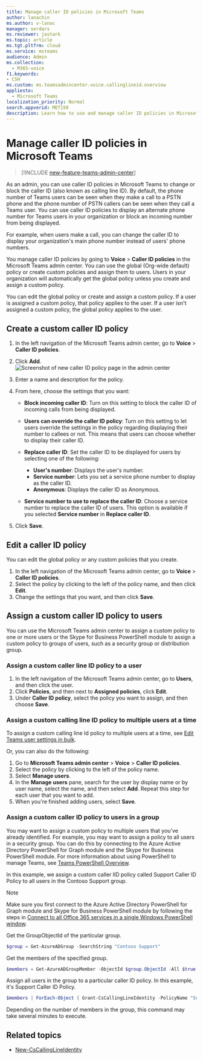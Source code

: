 ```yaml
---
title: Manage caller ID policies in Microsoft Teams
author: lanachin
ms.author: v-lanac
manager: serdars
ms.reviewer: jastark
ms.topic: article
ms.tgt.pltfrm: cloud
ms.service: msteams
audience: Admin
ms.collection: 
  - M365-voice
f1.keywords:
- CSH
ms.custom: ms.teamsadmincenter.voice.callinglineid.overview
appliesto: 
  - Microsoft Teams
localization_priority: Normal
search.appverid: MET150
description: Learn how to use and manage caller ID policies in Microsoft Teams to change or block the caller ID of Teams users in your organization.
---
```


# Manage caller ID policies in Microsoft Teams

>[!INCLUDE [new-feature-teams-admin-center](includes/new-feature-teams-admin-center.md)]

As an admin, you can use caller ID policies in Microsoft Teams to change or block the caller ID (also known as calling line ID). By default, the phone number of Teams users can be seen when they make a call to a PSTN phone and the phone number of PSTN callers can be seen when they call a Teams user. You can use caller ID policies to display an alternate phone number for Teams users in your organization or block an incoming number from being displayed.

For example, when users make a call, you can change the caller ID to display your organization's main phone number instead of users' phone numbers.

You manage caller ID policies by going to **Voice** > **Caller ID policies** in the Microsoft Teams admin center. You can use the global (Org-wide default) policy or create custom policies and assign them to users. Users in your organization will automatically get the global policy unless you create and assign a custom policy.

You can edit the global policy or create and assign a custom policy. If a user is assigned a custom policy, that policy applies to the user. If a user isn't assigned a custom policy, the global policy applies to the user.

## Create a custom caller ID policy

1. In the left navigation of the Microsoft Teams admin center, go to **Voice** > **Caller ID policies**.
2. Click **Add**.
![Screenshot of new caller ID policy page in the admin center](media/caller-id-policies-add-policy.png)
3. Enter a name and description for the policy.
4. From here, choose the settings that you want:

    - **Block incoming caller ID**: Turn on this setting to block the caller ID of incoming calls from being displayed.
    - **Users can override the caller ID policy**: Turn on this setting to let users override the settings in the policy regarding displaying their number to callees or not. This means that users can choose whether to display their caller ID.
    - **Replace caller ID**: Set the caller ID to be displayed for users by selecting one of the following:

        - **User's number**: Displays the user's number. 
        - **Service number**: Lets you set a service phone number to display as the caller ID.
        - **Anonymous**: Displays the caller ID as Anonymous.

    - **Service number to use to replace the caller ID**: Choose a service number to replace the caller ID of users. This option is available if you selected **Service number** in **Replace caller ID**.

5. Click **Save**.

## Edit a caller ID policy

You can edit the global policy or any custom policies that you create. 

1. In the left navigation of the Microsoft Teams admin center, go to **Voice** > **Caller ID policies**.
2. Select the policy by clicking to the left of the policy name, and then click **Edit**.
3. Change the settings that you want, and then click **Save**.

## Assign a custom caller ID policy to users

You can use the Microsoft Teams admin center to assign a custom policy to one or more users or the Skype for Business PowerShell module to assign a custom policy to groups of users, such as a security group or distribution group.

### Assign a custom caller line ID policy to a user

1. In the left navigation of the Microsoft Teams admin center, go to **Users**, and then click the user.
2. Click **Policies**, and then next to **Assigned policies**, click **Edit**.
3. Under **Caller ID policy**, select the policy you want to assign, and then choose **Save**.

### Assign a custom calling line ID policy to multiple users at a time

To assign a custom calling line Id policy to multiple users at a time, see [Edit Teams user settings in bulk](edit-user-settings-in-bulk.md).

Or, you can also do the following:

1. Go to **Microsoft Teams admin center** > **Voice** > **Caller ID policies**.
2. Select the policy by clicking to the left of the policy name.
3. Select **Manage users**.
4. In the **Manage users** pane, search for the user by display name or by user name, select the name, and then select **Add**. Repeat this step for each user that you want to add.
5. When you're finished adding users, select **Save**.

### Assign a custom caller ID policy to users in a group

You may want to assign a custom  policy to multiple users that you’ve already identified. For example, you may want to assign a policy to all users in a security group. You can do this by connecting to the Azure Active Directory PowerShell for Graph module and the Skype for Business PowerShell module. For more information about using PowerShell to manage Teams, see [Teams PowerShell Overview](teams-powershell-overview.md).

In this example, we assign a custom caller lID policy called Support Caller ID Policy to all users in the Contoso Support group.  

> [!NOTE]
> Make sure you first connect to the Azure Active Directory PowerShell for Graph module and Skype for Business PowerShell module by following the steps in [Connect to all Office 365 services in a single Windows PowerShell window](https://docs.microsoft.com/office365/enterprise/powershell/connect-to-all-office-365-services-in-a-single-windows-powershell-window).

Get the GroupObjectId of the particular group.
```PowerShell
$group = Get-AzureADGroup -SearchString "Contoso Support"
```
Get the members of the specified group.
```PowerShell
$members = Get-AzureADGroupMember -ObjectId $group.ObjectId -All $true | Where-Object {$_.ObjectType -eq "User"}
```
Assign all users in the group to a particular caller ID policy. In this example, it's Support Caller ID Policy.
```PowerShell
$members | ForEach-Object { Grant-CsCallingLineIdentity -PolicyName "Support Caller ID Policy" -Identity $_.UserPrincipalName}
``` 
Depending on the number of members in the group, this command may take several minutes to execute.

 ## Related topics

- [New-CsCallingLineIdentity](https://docs.microsoft.com/powershell/module/skype/new-cscallinglineidentity?view=skype-ps)

